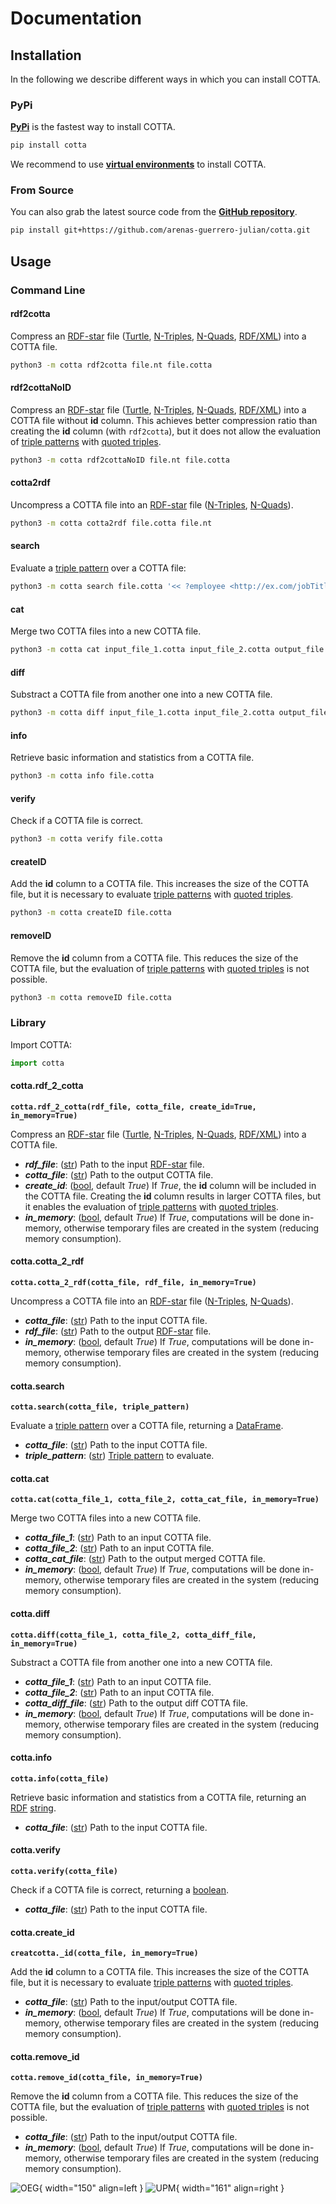 # Documentation

## Installation

In the following we describe different ways in which you can install COTTA.

### PyPi

**[PyPi](https://pypi.org/project/cotta/)** is the fastest way to install COTTA.
```bash
pip install cotta
```

We recommend to use **[virtual environments](https://docs.python.org/3/library/venv.html#)** to install COTTA.

### From Source

You can also grab the latest source code from the **[GitHub repository](https://github.com/arenas-guerrero-julian/cotta)**.
```bash
pip install git+https://github.com/arenas-guerrero-julian/cotta.git
```

## Usage

### Command Line

#### rdf2cotta

Compress an [RDF-star](https://w3c.github.io/rdf-star/cg-spec/2021-12-17.html) file ([Turtle](https://www.w3.org/TR/turtle/), [N-Triples](https://www.w3.org/TR/n-triples/), [N-Quads](https://www.w3.org/TR/n-quads/), [RDF/XML](https://www.w3.org/TR/rdf-syntax-grammar/)) into a COTTA file.
```bash
python3 -m cotta rdf2cotta file.nt file.cotta
```

#### rdf2cottaNoID

Compress an [RDF-star](https://w3c.github.io/rdf-star/cg-spec/2021-12-17.html) file ([Turtle](https://www.w3.org/TR/turtle/), [N-Triples](https://www.w3.org/TR/n-triples/), [N-Quads](https://www.w3.org/TR/n-quads/), [RDF/XML](https://www.w3.org/TR/rdf-syntax-grammar/)) into a COTTA file without **id** column. This achieves better compression ratio than creating the **id** column (with `rdf2cotta`), but it does not allow the evaluation of [triple patterns](https://w3c.github.io/rdf-star/cg-spec/2021-12-17.html#dfn-triple-star-pattern) with [quoted triples](https://w3c.github.io/rdf-star/cg-spec/2021-12-17.html#dfn-quoted).
```bash
python3 -m cotta rdf2cottaNoID file.nt file.cotta
```

#### cotta2rdf

Uncompress a COTTA file into an [RDF-star](https://w3c.github.io/rdf-star/cg-spec/2021-12-17.html) file ([N-Triples](https://www.w3.org/TR/n-triples/), [N-Quads](https://www.w3.org/TR/n-quads/)).
```bash
python3 -m cotta cotta2rdf file.cotta file.nt
```

#### search

Evaluate a [triple pattern](https://w3c.github.io/rdf-star/cg-spec/2021-12-17.html#dfn-triple-star-pattern) over a COTTA file:
```bash
python3 -m cotta search file.cotta '<< ?employee <http://ex.com/jobTitle> ?job >> <http://ex.com/accordingTo> <http://ex.com/employee/22>'
```

#### cat

Merge two COTTA files into a new COTTA file.
```bash
python3 -m cotta cat input_file_1.cotta input_file_2.cotta output_file.cotta
```

#### diff

Substract a COTTA file from another one into a new COTTA file.
```bash
python3 -m cotta diff input_file_1.cotta input_file_2.cotta output_file.cotta
```

#### info

Retrieve basic information and statistics from a COTTA file.
```bash
python3 -m cotta info file.cotta
```

#### verify

Check if a COTTA file is correct.
```bash
python3 -m cotta verify file.cotta
```

#### createID

Add the **id** column to a COTTA file. This increases the size of the COTTA file, but it is necessary to evaluate [triple patterns](https://w3c.github.io/rdf-star/cg-spec/2021-12-17.html#dfn-triple-star-pattern) with [quoted triples](https://w3c.github.io/rdf-star/cg-spec/2021-12-17.html#dfn-quoted).
```bash
python3 -m cotta createID file.cotta
```

#### removeID

Remove the **id** column from a COTTA file. This reduces the size of the COTTA file, but the  evaluation of [triple patterns](https://w3c.github.io/rdf-star/cg-spec/2021-12-17.html#dfn-triple-star-pattern) with [quoted triples](https://w3c.github.io/rdf-star/cg-spec/2021-12-17.html#dfn-quoted) is not possible.
```bash
python3 -m cotta removeID file.cotta
```

### Library

Import COTTA:
```python
import cotta
```

#### cotta.rdf_2_cotta

**`cotta.rdf_2_cotta(rdf_file, cotta_file, create_id=True, in_memory=True)`**

Compress an [RDF-star](https://w3c.github.io/rdf-star/cg-spec/2021-12-17.html) file ([Turtle](https://www.w3.org/TR/turtle/), [N-Triples](https://www.w3.org/TR/n-triples/), [N-Quads](https://www.w3.org/TR/n-quads/), [RDF/XML](https://www.w3.org/TR/rdf-syntax-grammar/)) into a COTTA file.

* _**rdf_file**_: ([str](https://docs.python.org/3/library/stdtypes.html#str)) Path to the input [RDF-star](https://w3c.github.io/rdf-star/cg-spec/2021-12-17.html) file.
* _**cotta_file**_: ([str](https://docs.python.org/3/library/stdtypes.html#str)) Path to the output COTTA file.
* _**create_id**_: ([bool](https://docs.python.org/3/library/stdtypes.html#bltin-boolean-values), default _True_) If _True_, the **id** column will be included in the COTTA file. Creating the **id** column results in larger COTTA files, but it enables the evaluation of [triple patterns](https://w3c.github.io/rdf-star/cg-spec/2021-12-17.html#dfn-triple-star-pattern) with [quoted triples](https://w3c.github.io/rdf-star/cg-spec/2021-12-17.html#dfn-quoted).
* _**in_memory**_: ([bool](https://docs.python.org/3/library/stdtypes.html#bltin-boolean-values), default _True_) If _True_, computations will be done in-memory, otherwise temporary files are created in the system (reducing memory consumption).

#### cotta.cotta_2_rdf

**`cotta.cotta_2_rdf(cotta_file, rdf_file, in_memory=True)`**

Uncompress a COTTA file into an [RDF-star](https://w3c.github.io/rdf-star/cg-spec/2021-12-17.html) file ([N-Triples](https://www.w3.org/TR/n-triples/), [N-Quads](https://www.w3.org/TR/n-quads/)).

* _**cotta_file**_: ([str](https://docs.python.org/3/library/stdtypes.html#str)) Path to the input COTTA file.
* _**rdf_file**_: ([str](https://docs.python.org/3/library/stdtypes.html#str)) Path to the output [RDF-star](https://w3c.github.io/rdf-star/cg-spec/2021-12-17.html) file.
* _**in_memory**_: ([bool](https://docs.python.org/3/library/stdtypes.html#bltin-boolean-values), default _True_) If _True_, computations will be done in-memory, otherwise temporary files are created in the system (reducing memory consumption).

#### cotta.search

**`cotta.search(cotta_file, triple_pattern)`**

Evaluate a [triple pattern](https://w3c.github.io/rdf-star/cg-spec/2021-12-17.html#dfn-triple-star-pattern) over a COTTA file, returning a [DataFrame](https://pandas.pydata.org/docs/reference/api/pandas.DataFrame.html).

* _**cotta_file**_: ([str](https://docs.python.org/3/library/stdtypes.html#str)) Path to the input COTTA file.
* _**triple_pattern**_: ([str](https://docs.python.org/3/library/stdtypes.html#str)) [Triple pattern](https://w3c.github.io/rdf-star/cg-spec/2021-12-17.html#dfn-triple-star-pattern) to evaluate.

#### cotta.cat

**`cotta.cat(cotta_file_1, cotta_file_2, cotta_cat_file, in_memory=True)`**

Merge two COTTA files into a new COTTA file.

* _**cotta_file_1**_: ([str](https://docs.python.org/3/library/stdtypes.html#str)) Path to an input COTTA file.
* _**cotta_file_2**_: ([str](https://docs.python.org/3/library/stdtypes.html#str)) Path to an input COTTA file.
* _**cotta_cat_file**_: ([str](https://docs.python.org/3/library/stdtypes.html#str)) Path to the output merged COTTA file.
* _**in_memory**_: ([bool](https://docs.python.org/3/library/stdtypes.html#bltin-boolean-values), default _True_) If _True_, computations will be done in-memory, otherwise temporary files are created in the system (reducing memory consumption).

#### cotta.diff

**`cotta.diff(cotta_file_1, cotta_file_2, cotta_diff_file, in_memory=True)`**

Substract a COTTA file from another one into a new COTTA file.

* _**cotta_file_1**_: ([str](https://docs.python.org/3/library/stdtypes.html#str)) Path to an input COTTA file.
* _**cotta_file_2**_: ([str](https://docs.python.org/3/library/stdtypes.html#str)) Path to an input COTTA file.
* _**cotta_diff_file**_: ([str](https://docs.python.org/3/library/stdtypes.html#str)) Path to the output diff COTTA file.
* _**in_memory**_: ([bool](https://docs.python.org/3/library/stdtypes.html#bltin-boolean-values), default _True_) If _True_, computations will be done in-memory, otherwise temporary files are created in the system (reducing memory consumption).

#### cotta.info

**`cotta.info(cotta_file)`**

Retrieve basic information and statistics from a COTTA file, returning an [RDF](https://www.w3.org/TR/rdf11-concepts/) [string](https://docs.python.org/3/library/stdtypes.html#str).

* _**cotta_file**_: ([str](https://docs.python.org/3/library/stdtypes.html#str)) Path to the input COTTA file.

#### cotta.verify

**`cotta.verify(cotta_file)`**

Check if a COTTA file is correct, returning a [boolean](https://docs.python.org/3/library/stdtypes.html#bltin-boolean-values).

* _**cotta_file**_: ([str](https://docs.python.org/3/library/stdtypes.html#str)) Path to the input COTTA file.

#### cotta.create_id

**`creatcotta._id(cotta_file, in_memory=True)`**

Add the **id** column to a COTTA file. This increases the size of the COTTA file, but it is necessary to evaluate [triple patterns](https://w3c.github.io/rdf-star/cg-spec/2021-12-17.html#dfn-triple-star-pattern) with [quoted triples](https://w3c.github.io/rdf-star/cg-spec/2021-12-17.html#dfn-quoted).

* _**cotta_file**_: ([str](https://docs.python.org/3/library/stdtypes.html#str)) Path to the input/output COTTA file.
* _**in_memory**_: ([bool](https://docs.python.org/3/library/stdtypes.html#bltin-boolean-values), default _True_) If _True_, computations will be done in-memory, otherwise temporary files are created in the system (reducing memory consumption).

#### cotta.remove_id

**`cotta.remove_id(cotta_file, in_memory=True)`**

Remove the **id** column from a COTTA file. This reduces the size of the COTTA file, but the  evaluation of [triple patterns](https://w3c.github.io/rdf-star/cg-spec/2021-12-17.html#dfn-triple-star-pattern) with [quoted triples](https://w3c.github.io/rdf-star/cg-spec/2021-12-17.html#dfn-quoted) is not possible.

* _**cotta_file**_: ([str](https://docs.python.org/3/library/stdtypes.html#str)) Path to the input/output COTTA file.
* _**in_memory**_: ([bool](https://docs.python.org/3/library/stdtypes.html#bltin-boolean-values), default _True_) If _True_, computations will be done in-memory, otherwise temporary files are created in the system (reducing memory consumption).


![OEG](assets/logo-oeg.png){ width="150" align=left } ![UPM](assets/logo-upm.png){ width="161" align=right }

